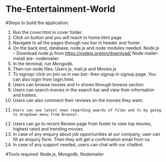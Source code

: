 # The-Entertainment-World
#Steps to build the application:

1.	Run the cover.html in cover folder.
2.  Click on button and you will reach to home.html page
3. 	Navigate to all the pages through nav bar in header and footer.
4.	On the back end, database, node.js and node modules needed.
             Node.js – Download node.js from https://nodejs.org/en/download/
             Node mailer- install are- nodemailer.
5.	In the terminal, run Mongodb.
6.	Then run node files: Users.js, mail.js and Movies.js
7.	To signup/ click on join us in nav bar- then signup in signup page. You can also   login from login.html.
8.	Users can browse movies and tv shows through browse section.
9.	Users can search movies in the search bar and view their information and trailers. 
10.	Users can also comment their reviews on the movies they want.
11. 	Users can see latest news regarding awards of films and tv by going to dropdown menu from Browser.  
12.	Users can go to recent Review page from footer to view top movies, highest rated and trending movies. 
13.	In case of any enquiry about job opportunities at our company, user can fill an enquiry form. Then they will get a confirmation email from us. 
14.	In case of any support needed, users can chat with our chatbot. 

#Tools required:
Node.js, 
Mongodb, 
Nodemailer.



